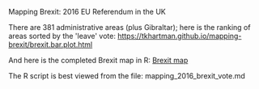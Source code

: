 <p>Mapping Brexit: 2016 EU Referendum in the UK</p>
<p>There are 381 administrative areas (plus Gibraltar); here is 
the ranking of areas sorted by the 'leave' vote: 
<a href="https://tkhartman.github.io/mapping-brexit/brexit.bar.plot.html">
https://tkhartman.github.io/mapping-brexit/brexit.bar.plot.html</a></p>
<p>And here is the completed Brexit map in R: 
<a href="/mapping_2016_brexit_vote_files/figure-markdown_github/unnamed-chunk-4-1.png">Brexit map</a></p>
<p>The R script is best viewed from the file: mapping_2016_brexit_vote.md</p>

